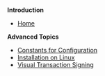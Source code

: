 **Introduction**

- [Home](./Readme.md)

**Advanced Topics**

- [Constants for Configuration](./Constants-for-Configurations.md)
- [Installation on Linux](./Talisman-Installation-on-Linux.md)
- [Visual Transaction Signing](./Visual-Transaction-Signing.md)
